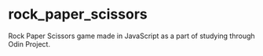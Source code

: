 # rock_paper_scissors
Rock Paper Scissors game made in JavaScript as a part of studying through Odin Project.
